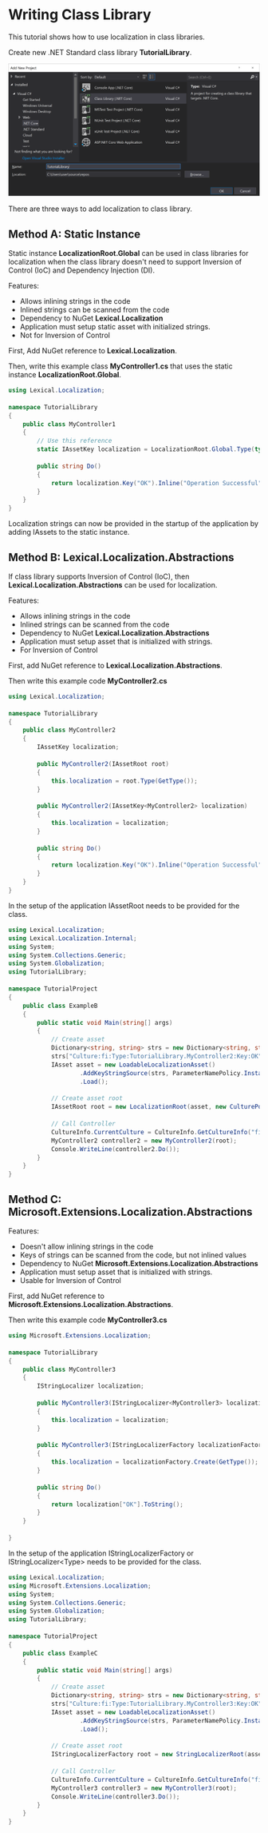 # Writing Class Library
This tutorial shows how to use localization in class libraries.

Create new .NET Standard class library **TutorialLibrary**.

![create class library](img16.png)

There are three ways to add localization to class library.

## Method A: Static Instance
Static instance **LocalizationRoot.Global** can be used in class libraries for localization
when the class library doesn't need to support Inversion of Control (IoC) and Dependency Injection (DI).

Features:
* Allows inlining strings in the code
* Inlined strings can be scanned from the code
* Dependency to NuGet **Lexical.Localization**
* Application must setup static asset with initialized strings.
* Not for Inversion of Control

First, Add NuGet reference to **Lexical.Localization**.

Then, write this example class **MyController1.cs** that uses the static instance **LocalizationRoot.Global**.


```csharp
using Lexical.Localization;

namespace TutorialLibrary
{
    public class MyController1
    {
        // Use this reference 
        static IAssetKey localization = LocalizationRoot.Global.Type(typeof(MyController1));

        public string Do()
        {
            return localization.Key("OK").Inline("Operation Successful").ToString();
        }
    }
}
```

Localization strings can now be provided in the startup of the application by adding IAssets to the static instance.


## Method B: Lexical.Localization.Abstractions
If class library supports Inversion of Control (IoC), then **Lexical.Localization.Abstractions** can be used for localization.

Features:
* Allows inlining strings in the code
* Inlined strings can be scanned from the code
* Dependency to NuGet **Lexical.Localization.Abstractions**
* Application must setup asset that is initialized with strings.
* For Inversion of Control

First, add NuGet reference to **Lexical.Localization.Abstractions**.

Then write this example code **MyController2.cs**


```csharp
using Lexical.Localization;

namespace TutorialLibrary
{
    public class MyController2
    {
        IAssetKey localization;

        public MyController2(IAssetRoot root)
        {
            this.localization = root.Type(GetType());
        }

        public MyController2(IAssetKey<MyController2> localization)
        {
            this.localization = localization;
        }

        public string Do()
        {
            return localization.Key("OK").Inline("Operation Successful").ToString();
        }
    }
}
```

In the setup of the application IAssetRoot needs to be provided for the class.


```csharp
using Lexical.Localization;
using Lexical.Localization.Internal;
using System;
using System.Collections.Generic;
using System.Globalization;
using TutorialLibrary;

namespace TutorialProject
{
    public class ExampleB
    {
        public static void Main(string[] args)
        {
            // Create asset
            Dictionary<string, string> strs = new Dictionary<string, string>();
            strs["Culture:fi:Type:TutorialLibrary.MyController2:Key:OK"] = "Toiminto onnistui";
            IAsset asset = new LoadableLocalizationAsset()
                    .AddKeyStringSource(strs, ParameterNamePolicy.Instance)
                    .Load();

            // Create asset root
            IAssetRoot root = new LocalizationRoot(asset, new CulturePolicy());

            // Call Controller
            CultureInfo.CurrentCulture = CultureInfo.GetCultureInfo("fi");
            MyController2 controller2 = new MyController2(root);
            Console.WriteLine(controller2.Do());
        }
    }
}
```

## Method C: Microsoft.Extensions.Localization.Abstractions

Features:
* Doesn't allow inlining strings in the code
* Keys of strings can be scanned from the code, but not inlined values
* Dependency to NuGet **Microsoft.Extensions.Localization.Abstractions**
* Application must setup asset that is initialized with strings.
* Usable for Inversion of Control

First, add NuGet reference to **Microsoft.Extensions.Localization.Abstractions**.

Then write this example code **MyController3.cs**


```csharp
using Microsoft.Extensions.Localization;

namespace TutorialLibrary
{
    public class MyController3
    {
        IStringLocalizer localization;

        public MyController3(IStringLocalizer<MyController3> localization)
        {
            this.localization = localization;
        }

        public MyController3(IStringLocalizerFactory localizationFactory)
        {
            this.localization = localizationFactory.Create(GetType());
        }

        public string Do()
        {
            return localization["OK"].ToString();
        }
    }

}

```

In the setup of the application IStringLocalizerFactory or IStringLocalizer&lt;Type&gt; needs to be provided for the class.


```csharp
using Lexical.Localization;
using Microsoft.Extensions.Localization;
using System;
using System.Collections.Generic;
using System.Globalization;
using TutorialLibrary;

namespace TutorialProject
{
    public class ExampleC
    {
        public static void Main(string[] args)
        {
            // Create asset
            Dictionary<string, string> strs = new Dictionary<string, string>();
            strs["Culture:fi:Type:TutorialLibrary.MyController3:Key:OK"] = "Toiminto onnistui";
            IAsset asset = new LoadableLocalizationAsset()
                    .AddKeyStringSource(strs, ParameterNamePolicy.Instance)
                    .Load();

            // Create asset root
            IStringLocalizerFactory root = new StringLocalizerRoot(asset, new CulturePolicy());

            // Call Controller
            CultureInfo.CurrentCulture = CultureInfo.GetCultureInfo("fi");
            MyController3 controller3 = new MyController3(root);
            Console.WriteLine(controller3.Do());
        }
    }
}
```